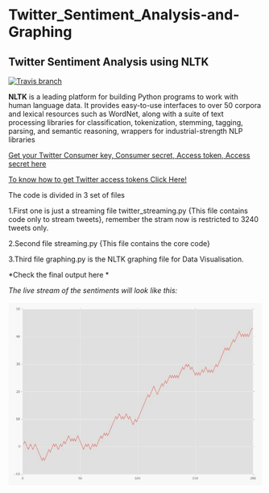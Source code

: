 # Twitter_Sentiment_Analysis-and-Graphing
## Twitter Sentiment Analysis using NLTK
[![Travis branch](https://img.shields.io/travis/rust-lang/rust/master.svg)]()

**NLTK** is a leading platform for building Python programs to work with human language data. It provides easy-to-use interfaces to over 50 corpora and lexical resources such as WordNet, along with a suite of text processing libraries for classification, tokenization, stemming, tagging, parsing, and semantic reasoning, wrappers for industrial-strength NLP libraries

[Get your Twitter Consumer key, Consumer secret, Access token, Access secret here ](https://apps.twitter.com/)

[To know how to get Twitter access tokens Click Here! ](https://dev.twitter.com/oauth/overview)

The code is divided in 3 set of files



1.First one is just a streaming file twitter_streaming.py {This file contains code only to stream tweets}, remember the stram now is restricted to 3240 tweets only.


2.Second file streaming.py {This file contains the core code}


3.Third file graphing.py  is the NLTK graphing file for Data Visualisation.

*Check the final output here * 

_The live stream of the sentiments will look like this:_

<img src ="images/graph.png" />


